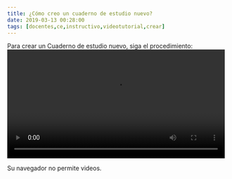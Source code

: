 ```yaml
---
title: ¿Cómo creo un cuaderno de estudio nuevo?
date: 2019-03-13 00:28:00
tags: [docentes,ce,instructivo,videotutorial,crear]
---
```

Para crear un Cuaderno de estudio nuevo, siga el procedimiento:
<video controls="controls" style="width: 100%">
  <source type="video/mp4" src="../vids/28_CrearCE.mp4"></source>
  <p>Su navegador no permite videos.</p>
</video>